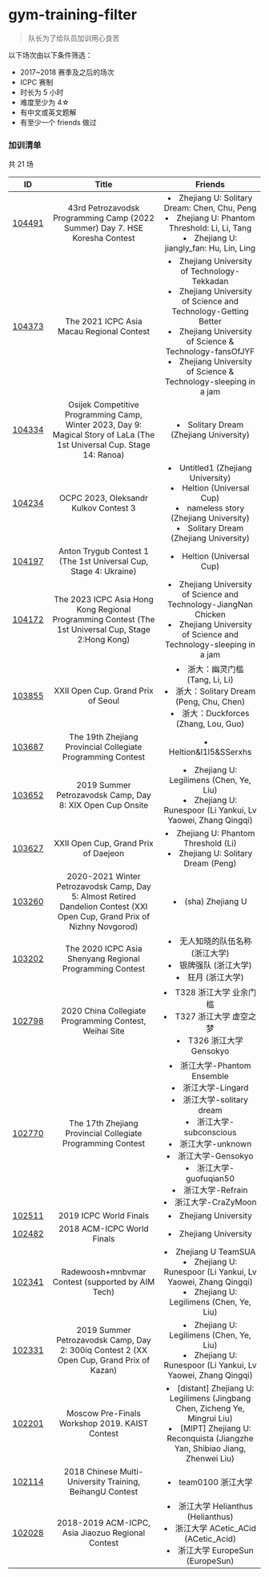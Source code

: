# gym-training-filter

> 队长为了给队员加训用心良苦

以下场次由以下条件筛选：

* 2017~2018 赛季及之后的场次
* ICPC 赛制
* 时长为 5 小时
* 难度至少为 4☆
* 有中文或英文题解
* 有至少一个 friends 做过

### 加训清单

共 21 场

|ID|Title|Friends|
|:-:|:-:|:-:|
|[104491](https://codeforces.com/gym/104491)|43rd Petrozavodsk Programming Camp (2022 Summer) Day 7. HSE Koresha Contest|<li>Zhejiang U: Solitary Dream: Chen, Chu, Peng</li><li>Zhejiang U: Phantom Threshold: Li, Li, Tang</li><li>Zhejiang U: jiangly_fan: Hu, Lin, Ling</li>|
|[104373](https://codeforces.com/gym/104373)|The 2021 ICPC Asia Macau Regional Contest|<li>Zhejiang University of Technology-Tekkadan</li><li>Zhejiang University of Science and Technology-Getting Better</li><li>Zhejiang University of Science & Technology-fansOfJYF</li><li>Zhejiang University of Science & Technology-sleeping in a jam</li>|
|[104334](https://codeforces.com/gym/104334)|Osijek Competitive Programming Camp, Winter 2023, Day 9: Magical Story of LaLa (The 1st Universal Cup. Stage 14: Ranoa)|<li>Solitary Dream (Zhejiang University)</li>|
|[104234](https://codeforces.com/gym/104234)|OCPC 2023, Oleksandr Kulkov Contest 3|<li>Untitled1 (Zhejiang University)</li><li>Heltion (Universal Cup)</li><li>nameless story (Zhejiang University)</li><li>Solitary Dream (Zhejiang University)</li>|
|[104197](https://codeforces.com/gym/104197)|Anton Trygub Contest 1 (The 1st Universal Cup, Stage 4: Ukraine)|<li>Heltion (Universal Cup)</li>|
|[104172](https://codeforces.com/gym/104172)|The 2023 ICPC Asia Hong Kong Regional Programming Contest (The 1st Universal Cup, Stage 2:Hong Kong)|<li>Zhejiang University of Science and Technology-JiangNan Chicken</li><li>Zhejiang University of Science and Technology-sleeping in a jam</li>|
|[103855](https://codeforces.com/gym/103855)|XXII Open Cup. Grand Prix of Seoul|<li>浙大：幽灵门槛 (Tang, Li, Li)</li><li>浙大：Solitary Dream (Peng, Chu, Chen)</li><li>浙大：Duckforces (Zhang, Lou, Guo)</li>|
|[103687](https://codeforces.com/gym/103687)|The 19th Zhejiang Provincial Collegiate Programming Contest|<li>Heltion&l1l5&SSerxhs</li>|
|[103652](https://codeforces.com/gym/103652)|2019 Summer Petrozavodsk Camp, Day 8: XIX Open Cup Onsite|<li>Zhejiang U: Legilimens (Chen, Ye, Liu)</li><li>Zhejiang U: Runespoor (Li Yankui, Lv Yaowei, Zhang Qingqi)</li>|
|[103627](https://codeforces.com/gym/103627)|XXII Open Cup, Grand Prix of Daejeon|<li>Zhejiang U: Phantom Threshold (Li)</li><li>Zhejiang U: Solitary Dream (Peng)</li>|
|[103260](https://codeforces.com/gym/103260)|2020-2021 Winter Petrozavodsk Camp, Day 5: Almost Retired Dandelion Contest (XXI Open Cup, Grand Prix of Nizhny Novgorod)|<li>(sha) Zhejiang U</li>|
|[103202](https://codeforces.com/gym/103202)|The 2020 ICPC Asia Shenyang Regional Programming Contest|<li>无人知晓的队伍名称 (浙江大学)</li><li>银牌强队 (浙江大学)</li><li>狂月 (浙江大学)</li>|
|[102798](https://codeforces.com/gym/102798)|2020 China Collegiate Programming Contest, Weihai Site|<li>T328 浙江大学 业余门槛</li><li>T327 浙江大学 虚空之梦</li><li>T326 浙江大学 Gensokyo</li>|
|[102770](https://codeforces.com/gym/102770)|The 17th Zhejiang Provincial Collegiate Programming Contest|<li>浙江大学-Phantom Ensemble</li><li>浙江大学-Lingard</li><li>浙江大学-solitary dream</li><li>浙江大学-subconscious</li><li>浙江大学-unknown</li><li>浙江大学-Gensokyo</li><li>浙江大学-guofuqian50</li><li>浙江大学-Refrain</li><li>浙江大学-CraZyMoon</li>|
|[102511](https://codeforces.com/gym/102511)|2019 ICPC World Finals|<li>Zhejiang University</li>|
|[102482](https://codeforces.com/gym/102482)|2018 ACM-ICPC World Finals|<li>Zhejiang University</li>|
|[102341](https://codeforces.com/gym/102341)|Radewoosh+mnbvmar Contest (supported by AIM Tech)|<li>Zhejiang U TeamSUA</li><li>Zhejiang U: Runespoor (Li Yankui, Lv Yaowei, Zhang Qingqi)</li><li>Zhejiang U: Legilimens (Chen, Ye, Liu)</li>|
|[102331](https://codeforces.com/gym/102331)|2019 Summer Petrozavodsk Camp, Day 2: 300iq Contest 2 (XX Open Cup, Grand Prix of Kazan)|<li>Zhejiang U: Legilimens (Chen, Ye, Liu)</li><li>Zhejiang U: Runespoor (Li Yankui, Lv Yaowei, Zhang Qingqi)</li>|
|[102201](https://codeforces.com/gym/102201)|Moscow Pre-Finals Workshop 2019. KAIST Contest|<li>[distant] Zhejiang U: Legilimens (Jingbang Chen, Zicheng Ye, Mingrui Liu)</li><li>[MIPT] Zhejiang U: Reconquista (Jiangzhe Yan, Shibiao Jiang, Zhenwei Liu)</li>|
|[102114](https://codeforces.com/gym/102114)|2018 Chinese Multi-University Training, BeihangU Contest|<li>team0100 浙江大学</li>|
|[102028](https://codeforces.com/gym/102028)|2018-2019 ACM-ICPC, Asia Jiaozuo Regional Contest|<li>浙江大学 Helianthus (Helianthus)</li><li>浙江大学 ACetic_ACid (ACetic_Acid)</li><li>浙江大学 EuropeSun (EuropeSun)</li>|
